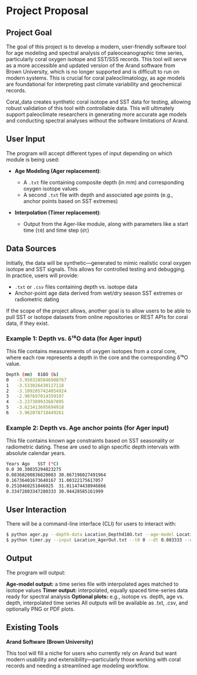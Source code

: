 # Project Proposal

## Project Goal

The goal of this project is to develop a modern, user-friendly software tool for age modeling and spectral analysis of paleoceanographic time series, particularly coral oxygen isotope and SST/SSS records. This tool will serve as a more accessible and updated version of the Arand software from Brown University, which is no longer supported and is difficult to run on modern systems. This is crucial for coral paleoclimatology, as age models are foundational for interpreting past climate variability and geochemical records.

Coral_data creates synthetic coral isotope and SST data for testing, allowing robust validation of this tool with controllable data. This will ultimately support paleoclimate researchers in generating more accurate age models and conducting spectral analyses without the software limitations of Arand. 

## User Input

The program will accept different types of input depending on which module is being used:

- **Age Modeling (Ager replacement)**:  
  - A `.txt` file containing composite depth (in mm) and corresponding oxygen isotope values  
  - A second `.txt` file with depth and associated age points (e.g., anchor points based on SST extremes)

- **Interpolation (Timer replacement)**:  
  - Output from the Ager-like module, along with parameters like a start time (`t0`) and time step (`dt`)

## Data Sources

Initially, the data will be synthetic—generated to mimic realistic coral oxygen isotope and SST signals. This allows for controlled testing and debugging. In practice, users will provide:

- `.txt` or `.csv` files containing depth vs. isotope data
- Anchor-point age data derived from wet/dry season SST extremes or radiometric dating

If the scope of the project allows, another goal is to allow users to be able to pull SST or isotope datasets from online repositories or REST APIs for coral data, if they exist.

### Example 1: Depth vs. δ¹⁸O data (for Ager input)

This file contains measurements of oxygen isotopes from a coral core, where each row represents a depth in the core and the corresponding δ¹⁸O value.
```bash 
Depth (mm)	δ18O (‰)
0	-3.9503285846988767
1	-3.533826430117118
2	-3.1092057424054924
3	-2.907697014359197
4	-3.237389933687895
5	-3.623413695694918
6	-3.962078718449261
```
### Example 2: Depth vs. Age anchor points (for Ager input)

This file contains known age constraints based on SST seasonality or radiometric dating. These are used to align specific depth intervals with absolute calendar years.

```bash 
Years Ago	SST (°C)
0.0	30.30035294823275
0.08368200836820083	30.867196027491964
0.16736401673640167	31.00322175617057
0.2510460251046025	31.011474438946866
0.33472803347280333	30.94428585161999
```

## User Interaction

There will be a command-line interface (CLI) for users to interact with:

```bash
$ python ager.py --depth-data Location_Depthd18O.txt --age-model Location_AgeModel.txt --output Location_AgerOut.txt
$ python timer.py --input Location_AgerOut.txt --t0 0 --dt 0.083333 --output Location_TimerOut.txt
```

## Output

The program will output:

**Age-model output:** a time series file with interpolated ages matched to isotope values
**Timer output:** interpolated, equally spaced time-series data ready for spectral analysis
**Optional plots:** e.g., isotope vs. depth, age vs. depth, interpolated time series
All outputs will be available as .txt, .csv, and optionally PNG or PDF plots.


## Existing Tools

**Arand Software (Brown University)**

This tool will fill a niche for users who currently rely on Arand but want modern usability and extensibility—particularly those working with coral records and needing a streamlined age modeling workflow.

